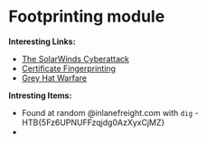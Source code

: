 # Footprinting module

**Interesting Links:**

- [The SolarWinds Cyberattack](https://www.rpc.senate.gov/policy-papers/the-solarwinds-cyberattack)
- [Certificate Fingerprinting](https://crt.sh/)
- [Grey Hat Warfare](https://buckets.grayhatwarfare.com/)

**Intresting Items:**

- Found at random @inlanefreight.com with `dig` - HTB{5Fz6UPNUFFzqjdg0AzXyxCjMZ}
- 